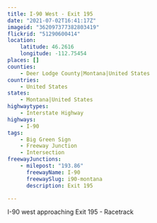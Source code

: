 ```yaml
---
title: I-90 West - Exit 195
date: "2021-07-02T16:41:17Z"
imageid: "362097377382803419"
flickrid: "51290600414"
location:
    latitude: 46.2616
    longitude: -112.75454
places: []
counties:
    - Deer Lodge County|Montana|United States
countries:
    - United States
states:
    - Montana|United States
highwaytypes:
    - Interstate Highway
highways:
    - I-90
tags:
    - Big Green Sign
    - Freeway Junction
    - Intersection
freewayJunctions:
    - milepost: "193.86"
      freewayName: I-90
      freewaySlug: i90-montana
      description: Exit 195

---
```

I-90 west approaching Exit 195 - Racetrack